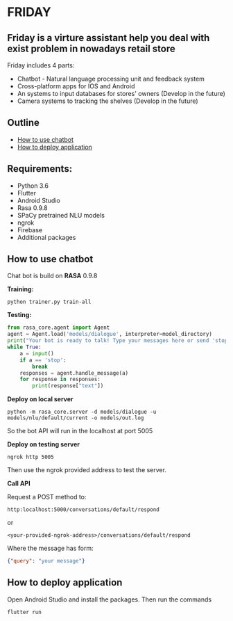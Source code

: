 # FRIDAY
## Friday is a virture assistant help you deal with exist problem in nowadays retail store
Friday includes 4 parts:
- Chatbot - Natural language processing unit and feedback system
- Cross-platform apps for IOS and Android
- An systems to input databases for stores' owners (Develop in the future)
- Camera systems to tracking the shelves (Develop in the future)

## Outline
- [How to use chatbot](#How-to-use-chatbot)
- [How to deploy application](#How-to-deploy-application)

## Requirements:
- Python 3.6
- Flutter
- Android Studio
- Rasa 0.9.8
- SPaCy pretrained NLU models
- ngrok
- Firebase
- Additional packages
## How to use chatbot
Chat bot is build on **RASA** 0.9.8

**Training:**
```shell
python trainer.py train-all
```

**Testing:**
```python
from rasa_core.agent import Agent
agent = Agent.load('models/dialogue', interpreter=model_directory)
print("Your bot is ready to talk! Type your messages here or send 'stop'")
while True:
    a = input()
    if a == 'stop':
        break
    responses = agent.handle_message(a)
    for response in responses:
        print(response["text"])
```

**Deploy on local server**
```shell
python -m rasa_core.server -d models/dialogue -u models/nlu/default/current -o models/out.log
```
So the bot API will run in the localhost at port 5005

**Deploy on testing server**
```shell
ngrok http 5005
```
Then use the ngrok provided address to test the server.

**Call API**

Request a POST method to:
```
http:localhost:5000/conversations/default/respond
```
or
```
<your-provided-ngrok-address>/conversations/default/respond
```
Where the message has form:
```json
{"query": "your message"}
```
## How to deploy application
Open Android Studio and install the packages. Then run the commands
```shell
flutter run
```